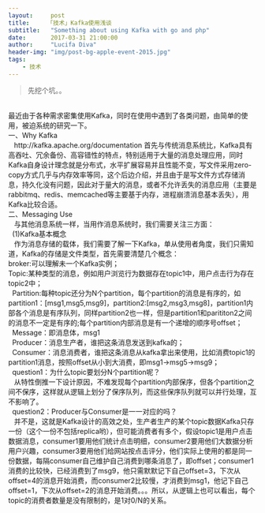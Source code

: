 ```yaml
---
layout:     post
title:     「技术」Kafka使用浅谈
subtitle:   "Something about using Kafka with go and php"
date:       2017-03-31 21:00:00
author:     "Lucifa Diva"
header-img: "img/post-bg-apple-event-2015.jpg"
tags:
    - 技术
---
```



<div>
    <blockquote>先挖个坑。。</blockquote>
    <br>最近由于各种需求密集使用Kafka，同时在使用中遇到了各类问题，由简单的使用，被迫系统的研究一下。
    <br> 一、Why Kafka
    <br>    http://kafka.apache.org/documentation 首先与传统消息系统比，Kafka具有高吞吐、冗余备份、高容错性的特点，特别适用于大量的消息处理应用，同时Kafka自身设计理念就是分布式，水平扩展容易并且性能不变，写文件采用zero-copy方式几乎与内存效率等同，这个后边介绍，并且由于是写文件方式存储消息，持久化没有问题，因此对于量大的消息，或者不允许丢失的消息应用（主要是rabbitmq、redis、memcached等主要基于内存，进程崩溃消息基本丢失），用Kafka比较合适。
    <br>二、Messaging Use
    <br>    与其他消息系统一样，当用作消息系统时，我们需要关注三方面：
    <br>    (1)Kafka基本概念
    <br>    作为消息存储的载体，我们需要了解一下Kafka，单从使用者角度，我们只需知道，Kafka的存储是文件类型，首先需要清楚几个概念：
    <br>    broker:可以理解未一个Kafka实例；
    <br>    Topic:某种类型的消息，例如用户浏览行为数据存在topic1中，用户点击行为存在topic2中；
    <br>    Partition:每种topic还分为N个partition，每个partition的消息是有序的，如partition1：[msg1,msg5,msg9]，partition2:[msg2,msg3,msg8]，partition1内部各个消息是有序队列，同样partition2也一样，但是partition1和parititon2之间的消息不一定是有序的;每个partition内部消息是有一个递增的顺序号offset；
    <br>    Message：即消息体，msg1
    <br>    Producer：消息生产者，谁把这条消息发送到kafka的；
    <br>    Consumer：消息消费者，谁把这条消息从kafka拿出来使用，比如消费topic1的partition1消息，按照offset从小到大消费，即msg1->msg5->msg9；
    <br>    question1：为什么topic要划分N个partition呢？
    <br>    从特性倒推一下设计原因，不难发现每个partition内部保序，但各个partition之间不保序，这样就从逻辑上划分了保序队列，而这些保序队列就可以并行处理，互不影响了。
    <br>    question2：Producer与Consumer是一一对应的吗？
    <br>    并不是，这就是Kafka设计的高效之处，生产者生产的某个topic数据Kafka只存一份（这个一份不包括replica哟），但可能消费者有多个，假设topic1是用户点击数据消息，consumer1要用他们统计点击明细，consumer2要用他们大数据分析用户兴趣，consumer3要用他们给网站按点击评分，他们实际上使用的都是同一份数据，每隔consumer自己维护自己消费到哪条消息了，即offset；consumer1消费的比较快，已经消费到了msg9，他只需默默记下自己offset=3，下次从offset=4的消息开始消费，而consumer2比较慢，才消费到msg1，他记下自己offset=1，下次从offset=2的消息开始消费。。。所以，从逻辑上也可以看出，每个topic的消费者数量是没有限制的，是1对0/N的关系。
    <p>
    <b></b>
    </p>
</div>


